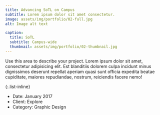 ```yaml
---
title: Advancing SoTL on Campus
subtitle: Lorem ipsum dolor sit amet consectetur.
image: assets/img/portfolio/02-full.jpg
alt: Image alt text

caption:
  title: SoTL
  subtitle: Campus-wide
  thumbnail: assets/img/portfolio/02-thumbnail.jpg
---
```

Use this area to describe your project. Lorem ipsum dolor sit amet, consectetur adipisicing elit. Est blanditiis dolorem culpa incidunt minus dignissimos deserunt repellat aperiam quasi sunt officia expedita beatae cupiditate, maiores repudiandae, nostrum, reiciendis facere nemo!

{:.list-inline}
- Date: January 2017
- Client: Explore
- Category: Graphic Design

